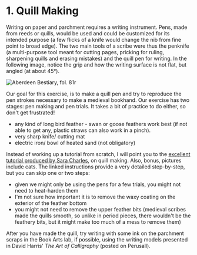 # 1. Quill Making

Writing on paper and parchment requires a writing instrument. Pens, made from reeds or quills, would be used and could be customized for its intended purpose (a few flicks of a knife would change the nib from fine point to broad edge). The two main tools of a scribe were thus the penknife (a multi-purpose tool meant for cutting pages, pricking for ruling, sharpening quills and erasing mistakes) and the quill pen for writing. In the following image, notice the grip and how the writing surface is not flat, but angled (at about 45°).

![Aberdeen Bestiary, fol. 81r](https://53587841-files.gitbook.io/\~/files/v0/b/gitbook-x-prod.appspot.com/o/spaces%2F-MbHZlrdXau\_HDsILIyz%2Fuploads%2F5UzPY9mx3vLgYQJxFEXC%2FAberdeen%20Bestiary%20-%20fol%2081r.png?alt=media\&token=c793366d-2a88-476f-aea5-52d43ca3a85b)

Our goal for this exercise, is to make a quill pen and try to reproduce the pen strokes necessary to make a medieval bookhand. Our exercise has two stages: pen making and pen trials. It takes a bit of practice to do either, so don't get frustrated!

* any kind of long bird feather - swan or goose feathers work best (if not able to get any, plastic straws can also work in a pinch).
* very sharp knife/ cutting mat
* electric iron/ bowl of heated sand (not obligatory)

Instead of working up a tutorial from scratch, I will point you to the [excellent tutorial produced by Sara Charles](https://threadreaderapp.com/thread/1103968226835337217.html), on quill making. Also, bonus, pictures include cats. The linked instructions provide a very detailed step-by-step, but you can skip one or two steps:

* given we might only be using the pens for a few trials, you might not need to heat-harden them
* I'm not sure how important it is to remove the waxy coating on the exterior of the feather bottom
* you might not need to remove the upper feather bits (medieval scribes made the quills smooth, so unlike in period pieces, there wouldn't be the feathery bits, but it might make too much of a mess to remove them)

After you have made the quill, try writing with some ink on the parchment scraps in the Book Arts lab, if possible, using the writing models presented in David Harris' _The Art of Calligraphy_ (posted on Perusall)_._
